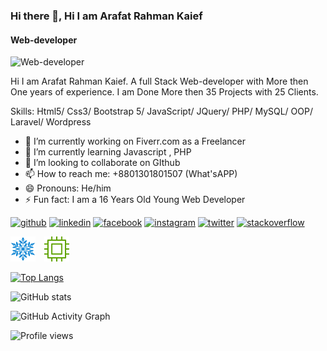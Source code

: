### Hi there 👋, Hi I am Arafat Rahman Kaief 
#### Web-developer
![Web-developer](https://scontent.fcla4-1.fna.fbcdn.net/v/t39.30808-6/301179775_162223193058012_5702256257876726968_n.png?stp=dst-png_s960x960&_nc_cat=109&ccb=1-7&_nc_sid=e3f864&_nc_ohc=XrVv1UBtS-AAX8rktQD&_nc_ht=scontent.fcla4-1.fna&oh=00_AT93MT8m7fdmpVMqaCtly6-VBhDTizOwkSMXRVu6py9_Jg&oe=630D8F71)

Hi I am Arafat Rahman Kaief. A full Stack Web-developer with More then One years of experience. I am Done More then 35 Projects with 25 Clients. 

Skills: Html5/ Css3/ Bootstrap 5/ JavaScript/ JQuery/ PHP/ MySQL/ OOP/ Laravel/ Wordpress  

- 🔭 I’m currently working on Fiverr.com as a Freelancer  
- 🌱 I’m currently learning Javascript , PHP 
- 👯 I’m looking to collaborate on GIthub 
- 📫 How to reach me: +8801301801507 (What'sAPP)  
- 😄 Pronouns: He/him 
- ⚡ Fun fact: I am a 16 Years Old Young Web Developer 


[<img src='https://cdn.jsdelivr.net/npm/simple-icons@3.0.1/icons/github.svg' alt='github' height='40'>](https://github.com/https://github.com/developerkaief)  [<img src='https://cdn.jsdelivr.net/npm/simple-icons@3.0.1/icons/linkedin.svg' alt='linkedin' height='40'>](https://www.linkedin.com/in/https://www.linkedin.com/in/developerkaief//)  [<img src='https://cdn.jsdelivr.net/npm/simple-icons@3.0.1/icons/facebook.svg' alt='facebook' height='40'>](https://www.facebook.com/https://www.facebook.com/developerkaief1/)  [<img src='https://cdn.jsdelivr.net/npm/simple-icons@3.0.1/icons/instagram.svg' alt='instagram' height='40'>](https://www.instagram.com/https://www.instagram.com/developerkaief//)  [<img src='https://cdn.jsdelivr.net/npm/simple-icons@3.0.1/icons/twitter.svg' alt='twitter' height='40'>](https://twitter.com/https://mobile.twitter.com/developerkaief)  [<img src='https://cdn.jsdelivr.net/npm/simple-icons@3.0.1/icons/stackoverflow.svg' alt='stackoverflow' height='40'>](https://stackoverflow.com/users/https://stackoverflow.com/users/15761137/developerkaief)  

<a href='https://archiveprogram.github.com/'><img src='https://raw.githubusercontent.com/acervenky/animated-github-badges/master/assets/acbadge.gif' width='40' height='40'></a> <a href='https://docs.github.com/en/developers'><img src='https://raw.githubusercontent.com/acervenky/animated-github-badges/master/assets/devbadge.gif' width='40' height='40'></a> 

[![Top Langs](https://github-readme-stats.vercel.app/api/top-langs/?username=https://github.com/developerkaief)](https://github.com/anuraghazra/github-readme-stats)

![GitHub stats](https://github-readme-stats.vercel.app/api?username=https://github.com/developerkaief&show_icons=true)  

![GitHub Activity Graph](https://activity-graph.herokuapp.com/graph?username=https://github.com/developerkaief)  

![Profile views](https://gpvc.arturio.dev/https://github.com/developerkaief)  
